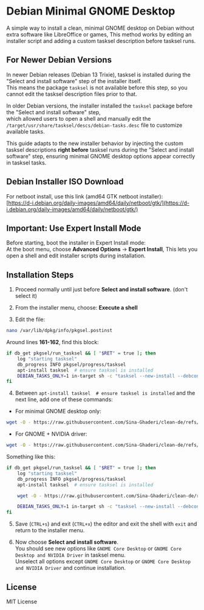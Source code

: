 

# Debian Minimal GNOME Desktop

A simple way to install a clean, minimal GNOME desktop on Debian without extra software like LibreOffice or games, This method works by editing an installer script and adding a custom tasksel description before tasksel runs.


## For Newer Debian Versions

In newer Debian releases (Debian 13  Trixie), tasksel is installed during the "Select and install software" step of the installer itself.  
This means the package `tasksel` is not available before this step, so you cannot edit the tasksel description files prior to that.  

In older Debian versions, the installer installed the `tasksel` package before the "Select and install software" step,  
which allowed users to open a shell and manually edit the `/target/usr/share/tasksel/descs/debian-tasks.desc` file to customize available tasks.

This guide adapts to the new installer behavior by injecting the custom tasksel descriptions **right before** tasksel runs during the "Select and install software" step, ensuring minimal GNOME desktop options appear correctly in tasksel tasks.


## Debian Installer ISO Download

For netboot install, use this link (amd64 GTK netboot installer):  
[https://d-i.debian.org/daily-images/amd64/daily/netboot/gtk/](https://d-i.debian.org/daily-images/amd64/daily/netboot/gtk/)


## Important: Use Expert Install Mode

Before starting, boot the installer in Expert Install mode:  
At the boot menu, choose **Advanced Options** → **Expert Install**, This lets you open a shell and edit installer scripts during installation.

## Installation Steps

1. Proceed normally until just before **Select and install software**. (don't select it)

2. From the installer menu, choose: **Execute a shell**

3. Edit the file:  
```bash
nano /var/lib/dpkg/info/pkgsel.postinst
```

Around lines **161-162**, find this block:

```bash
if db_get pkgsel/run_tasksel && [ "$RET" = true ]; then
    log "starting tasksel"
    db_progress INFO pkgsel/progress/tasksel
    apt-install tasksel  # ensure tasksel is installed
    DEBIAN_TASKS_ONLY=1 in-target sh -c "tasksel --new-install --debconf-apt-progress='--from $tasksel_start --to $tasksel_end --logstderr'" || aptfailed
fi

```

4.  Between `apt-install tasksel  # ensure tasksel is installed` and the next line, add one of these commands:
-   For minimal GNOME desktop only:
   
  ```bash
  wget -O - https://raw.githubusercontent.com/Sina-Ghaderi/clean-de/refs/heads/master/gome-clean.desc >> /target/usr/share/tasksel/descs/debian-tasks.desc || aptfailed 
  ```      
-   For GNOME + NVIDIA driver:    
  ```bash
  wget -O - https://raw.githubusercontent.com/Sina-Ghaderi/clean-de/refs/heads/master/gome-clean-nvidia.desc >> /target/usr/share/tasksel/descs/debian-tasks.desc || aptfailed
  ```


    
Something like this:

```bash
if db_get pkgsel/run_tasksel && [ "$RET" = true ]; then
    log "starting tasksel"
    db_progress INFO pkgsel/progress/tasksel
    apt-install tasksel  # ensure tasksel is installed

    wget -O - https://raw.githubusercontent.com/Sina-Ghaderi/clean-de/refs/heads/master/gome-clean.desc >> /target/usr/share/tasksel/descs/debian-tasks.desc || aptfailed

    DEBIAN_TASKS_ONLY=1 in-target sh -c "tasksel --new-install --debconf-apt-progress='--from $tasksel_start --to $tasksel_end --logstderr'" || aptfailed
fi

```
        
5.  Save (`CTRL+s`) and exit (`CTRL+x`) the editor and exit the shell with `exit` and return to the installer menu.
    
6.  Now choose **Select and install software**.  
    You should see new options like `GNOME Core Desktop` or `GNOME Core Desktop and NVIDIA Driver` in tasksel menu.  
    Unselect all options except  `GNOME Core Desktop` or `GNOME Core Desktop and NVIDIA Driver`  and continue installation.

## License

MIT License
